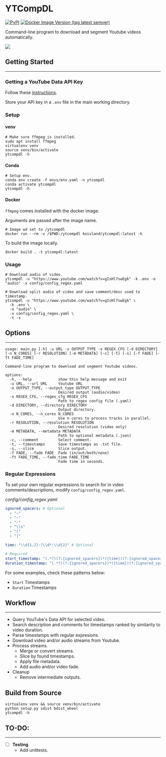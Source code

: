 # YTCompDL
[![PyPI](https://img.shields.io/pypi/v/ytcompdl?color=orange)](https://pypi.org/project/ytcompdl/)
[![Docker Image Version (tag latest semver)](https://img.shields.io/docker/v/koisland/ytcompdl/1.0.1?label=Docker)](https://hub.docker.com/r/koisland/ytcompdl)

Command-line program to download and segment Youtube videos automatically.

![](docs/vid_chapters.png)

## Getting Started
---

### Getting a YouTube Data API Key
Follow these [instructions](https://developers.google.com/youtube/v3/getting-started).

Store your API key in a `.env` file in the main working directory.

### Setup

#### venv
```shell
# Make sure ffmpeg is installed.
sudo apt install ffmpeg
virtualenv venv
source venv/bin/activate
ytcompdl -h
```

#### Conda
```shell
# Setup env.
conda env create -f envs/env.yaml -n ytcompdl
conda activate ytcompdl
ytcompdl -h
```

#### Docker
`ffmpeg` comes installed with the docker image.

Arguments are passed after the image name.
```shell
# Image wd set to /ytcompdl
docker run --rm -v /$PWD:/ytcompdl koisland/ytcompdl:latest -h
```

To build the image locally.
```shell
docker build . -t ytcompdl:latest
```

### Usage
```shell
# Download audio of video.
ytcompdl -u "https://www.youtube.com/watch?v=gIsHl7swEgk" -k .env -o "audio" -x config/config_regex.yaml

# Download split audio of video and save comment/desc used to timestamp.
ytcompdl -u "https://www.youtube.com/watch?v=gIsHl7swEgk" \
  -k .env \
  -o "audio" \
  -x config/config_regex.yaml \
  -t -s
```

## Options
---

```
usage: main.py [-h] -u URL -o OUTPUT_TYPE -x REGEX_CFG [-d DIRECTORY] [-n N_CORES] [-r RESOLUTION] [-m METADATA] [-c] [-t] [-s] [-f FADE] [-ft FADE_TIME]

Command-line program to download and segment Youtube videos.

options:
  -h, --help            show this help message and exit
  -u URL, --url URL     Youtube URL
  -o OUTPUT_TYPE, --output_type OUTPUT_TYPE
                        Desired output (audio/video)
  -x REGEX_CFG, --regex_cfg REGEX_CFG
                        Path to regex config file (.yaml)
  -d DIRECTORY, --directory DIRECTORY
                        Output directory.
  -n N_CORES, --n_cores N_CORES
                        Use n cores to process tracks in parallel.
  -r RESOLUTION, --resolution RESOLUTION
                        Desired resolution (video only)
  -m METADATA, --metadata METADATA
                        Path to optional metadata (.json)
  -c, --comment         Select comment.
  -t, --timestamps      Save timestamps as .txt file.
  -s, --slice           Slice output.
  -f FADE, --fade FADE  Fade (in/out/both/none)
  -ft FADE_TIME, --fade_time FADE_TIME
                        Fade time in seconds.
```

### Regular Expressions

To set your own regular expressions to search for in video comments/descriptions, modify `config/config_regex.yaml`.

*config/config_regex.yaml*
```yaml
ignored_spacers: # Optional
  - "―"
  - "―"
  - "-"
  - "\\s"
  - "["
  - "]"

time: "\\d{1,2}:?\\d*:\\d{2}" # Optional

# Required
start_timestamp: "(.*?)(?:{ignored_spacers})*({time})(?:{ignored_spacers})*(.*)"
duration_timestamp: "(.*?)(?:{ignored_spacers})*({time})(?:{ignored_spacers})*({time})(?:{ignored_spacers})*(.*)"
```

For some examples, check these patterns below:
* `Start` Timestamps
* `Duration` Timestamps


## Workflow
---

* Query YouTube's Data API for selected video.
* Search description and comments for timestamps ranked by similarity to video duration.
* Parse timestamps with regular expresions.
* Download video and/or audio streams from Youtube.
* Process streams.
    * Merge or convert streams.
    * Slice by found timestamps.
    * Apply file metadata.
    * Add audio and/or video fade.
* Cleanup
    * Remove intermediate outputs.

## Build from Source
```shell
virtualenv venv && source venv/bin/activate
python setup.py sdist bdist_wheel
ytcompdl -h
```

## TO-DO:
---

* [ ] **Testing**
  * Add unittests.
